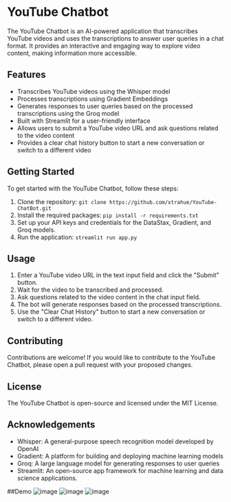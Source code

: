 # YouTube Chatbot

The YouTube Chatbot is an AI-powered application that transcribes YouTube videos and uses the transcriptions to answer user queries in a chat format. It provides an interactive and engaging way to explore video content, making information more accessible.

## Features

* Transcribes YouTube videos using the Whisper model
* Processes transcriptions using Gradient Embeddings
* Generates responses to user queries based on the processed transcriptions using the Groq model
* Built with Streamlit for a user-friendly interface
* Allows users to submit a YouTube video URL and ask questions related to the video content
* Provides a clear chat history button to start a new conversation or switch to a different video

## Getting Started

To get started with the YouTube Chatbot, follow these steps:

1. Clone the repository: `git clone https://github.com/xtrahue/YouTube-ChatBot.git`
2. Install the required packages: `pip install -r requirements.txt`
3. Set up your API keys and credentials for the DataStax, Gradient, and Groq models.
4. Run the application: `streamlit run app.py`

## Usage

1. Enter a YouTube video URL in the text input field and click the "Submit" button.
2. Wait for the video to be transcribed and processed.
3. Ask questions related to the video content in the chat input field.
4. The bot will generate responses based on the processed transcriptions.
5. Use the "Clear Chat History" button to start a new conversation or switch to a different video.

## Contributing

Contributions are welcome! If you would like to contribute to the YouTube Chatbot, please open a pull request with your proposed changes.

## License

The YouTube Chatbot is open-source and licensed under the MIT License.

## Acknowledgements

* Whisper: A general-purpose speech recognition model developed by OpenAI
* Gradient: A platform for building and deploying machine learning models
* Groq: A large language model for generating responses to user queries
* Streamlit: An open-source app framework for machine learning and data science applications.

##Demo
![image](https://github.com/xtrahue/YouTube-ChatBot/assets/108055347/b62fb7e4-62ca-495d-9172-3af5415755c8)
![image](https://github.com/xtrahue/YouTube-ChatBot/assets/108055347/0a230110-797c-454c-a6d6-8fe145ed62a5)
![image](https://github.com/xtrahue/YouTube-ChatBot/assets/108055347/c802648f-6d70-4b2d-b010-1b8ac3007d6e)




